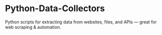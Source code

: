 # Python-Data-Collectors
Python scripts for extracting data from websites, files, and APIs — great for web scraping &amp; automation.
